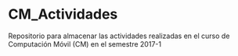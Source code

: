 # CM_Actividades
Repositorio para almacenar las actividades realizadas en el curso de Computación Móvil (CM) en el semestre 2017-1
